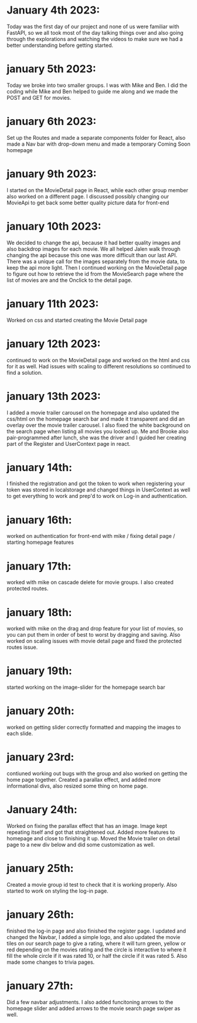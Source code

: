 # January 4th 2023:
Today was the first day of our project and none of us were familiar with FastAPI, so we all took most of the day talking things over and also going through the explorations and watching the videos to make sure we had a better understanding before getting started.

# january 5th 2023:
Today we broke into two smaller groups. I was with Mike and Ben. I did the coding while Mike and Ben helped to guide me along and we made the POST and GET for movies.

# january 6th 2023:
Set up the Routes and made a separate components folder for React, also made a Nav bar with drop-down menu and made a temporary Coming Soon homepage

# january 9th 2023:
I started on the MovieDetail page in React, while each other group member also worked on a different page. I discussed possibly changing our MovieApi to get back some better quality picture data for front-end

# january 10th 2023:
We decided to change the api, because it had better quality images and also backdrop images for each movie. We all helped Jalen walk through changing the api because this one was more difficult than our last API. There was a unique call for the images separately from the movie data, to keep the api more light. Then I continued working on the MovieDetail page to figure out how to retrieve the id from the MovieSearch page where the list of movies are and the Onclick to the detail page.

# january 11th 2023:
Worked on css and started creating the Movie Detail page

# january 12th 2023:
continued to work on the MovieDetail page and worked on the html and css for it as well. Had issues with scaling to different resolutions so continued to find a solution.

# january 13th 2023:
I added a movie trailer carousel on the homepage and also updated the css/html on the homepage search bar and made it transparent and did an overlay over the movie trailer carousel. I also fixed the white background on the search page when listing all movies you looked up. Me and Brooke also pair-programmed after lunch, she was the driver and I guided her creating part of the Register and UserContext page in react.

# january 14th:
I finished the registration and got the token to work when registering your token was stored in localstorage and changed things in UserContext as well to get everything to work and prep'd to work on Log-in and authentication.

# january 16th:
worked on authentication for front-end with mike / fixing detail page / starting homepage features

# january 17th:
worked with mike on cascade delete for movie groups. I also created protected routes.

# january 18th:
worked with mike on the drag and drop feature for your list of movies, so you can put them in order of best to worst by dragging and saving. Also worked on scaling issues with movie detail page and fixed the protected routes issue.

# january 19th:
started working on the image-slider for the homepage search bar

# january 20th:
worked on getting slider correctly formatted and mapping the images to each slide.

# january 23rd:
contiuned working out bugs with the group and also worked on getting the home page together. Created a parallax effect, and added more informational divs, also resized some thing on home page.

# January 24th:
Worked on fixing the parallax effect that has an image. Image kept repeating itself and got that straightened out. Added more features to homepage and close to finishing it up. Moved the Movie trailer on detail page to a new div below and did some customization as well.

# january 25th:
Created a movie group id test to check that it is working properly. Also started to work on styling the log-in page.

# january 26th:
finished the log-in page and also finished the register page. I updated and changed the Navbar, I added a simple logo, and also updated the movie tiles on our search page to give a rating, where it will turn green, yellow or red depending on the movies rating and the circle is interactive to where it fill the whole circle if it was rated 10, or half the circle if it was rated 5. Also made some changes to trivia pages.

# january 27th:
Did a few navbar adjustments. I also added funcitoning arrows to the homepage slider and added arrows to the movie search page swiper as well.
